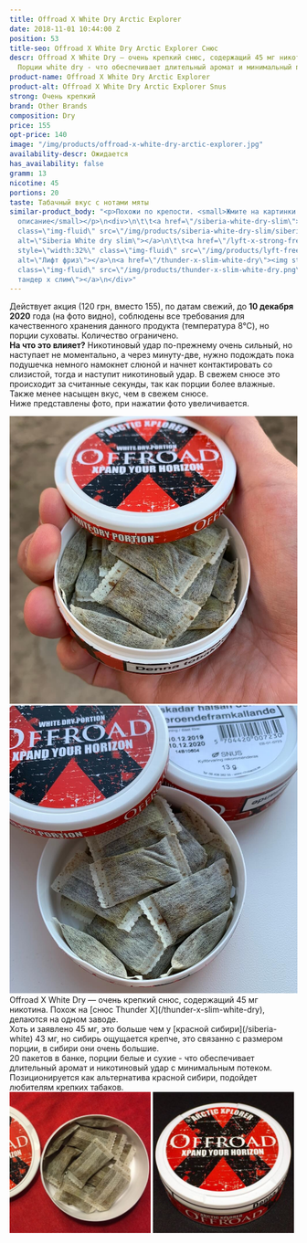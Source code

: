 ```yaml
---
title: Offroad X White Dry Arctic Explorer
date: 2018-11-01 10:44:00 Z
position: 53
title-seo: Offroad X White Dry Arctic Explorer Снюс
descr: Offroad X White Dry — очень крепкий снюс, содержащий 45 мг никотина. 20 порций.
  Порции white dry - что обеспечивает длительный аромат и минимальный потек слюны.
product-name: Offroad X White Dry Arctic Explorer
product-alt: Offroad X White Dry Arctic Explorer Snus
strong: Очень крепкий
brand: Other Brands
composition: Dry
price: 155
opt-price: 140
image: "/img/products/offroad-x-white-dry-arctic-explorer.jpg"
availability-descr: Ожидается
has_availability: false
gramm: 13
nicotine: 45
portions: 20
taste: Табачный вкус с нотами мяты
similar-product_body: "<p>Похожи по крепости. <small>Жмите на картинки и читайте полное
  описание</small></p>\n<div>\n\t\t<a href=\"/siberia-white-dry-slim\"><img style=\"width:32%\"
  class=\"img-fluid\" src=\"/img/products/siberia-white-dry-slim/siberia-open-and-cryo.jpg\"
  alt=\"Siberia White dry slim\"></a>\n\t\t<a href=\"/lyft-x-strong-freeze-slim-white\"><img
  style=\"width:32%\" class=\"img-fluid\" src=\"/img/products/lyft-freeze/lyft-freeze-open.jpg\"
  alt=\"Лифт фриз\"></a>\n<a href=\"/thunder-x-slim-white-dry\"><img style=\"width:32%\"
  class=\"img-fluid\" src=\"/img/products/thunder-x-slim-white-dry.png\" alt=\"Снюс
  тандер х слим\"></a>\n</div>"
---
```


Действует акция (120 грн, вместо 155), по датам свежий, до **10 декабря 2020** года (на фото видно), соблюдены все требования для качественного хранения данного продукта (температура 8℃), но порции суховаты. Количество ограничено.<br>
**На что это влияет?** Никотиновый удар по-прежнему очень сильный, но наступает не моментально, а через минуту-две, нужно подождать пока подушечка немного намокнет слюной и начнет контактировать со слизистой, тогда и наступит никотиновый удар. В свежем снюсе это происходит за считанные секунды, так как порции более влажные.<br>
Также менее насыщен вкус, чем в свежем снюсе.<br>
Ниже представлены фото, при нажатии фото увеличивается.
<div class="popup-gallery d-flex mb-1">
	<a class="mr-2" href="/img/products/offroad-x-white-dry/offroad-snus-sale-open.jpg" title="Суховатые порции"><img class="img-fluid" src="/img/products/offroad-x-white-dry/offroad-snus-sale-open.jpg" alt="Offroad x white dry open snus dry"></a>
	<a href="/img/products/offroad-x-white-dry/offroad-snus-sale-date.jpg" title="Срок годности (дата)"><img class="img-fluid" src="/img/products/offroad-x-white-dry/offroad-snus-sale-date.jpg" alt="Снюс оффроад х срок годности"></a>
</div>
Offroad X White Dry — очень крепкий снюс, содержащий 45 мг никотина. Похож на [снюс Thunder X](/thunder-x-slim-white-dry), делаются на одном заводе.<br>
Хоть и заявлено 45 мг, это больше чем у [красной сибири](/siberia-white) 43 мг, но сибирь ощущается крепче, это связанно с размером порции, в сибири они очень большие.<br>
20 пакетов в банке, порции белые и сухие - что обеспечивает длительный аромат и никотиновый удар с минимальным потеком.<br>
Позиционируется как альтернатива красной сибири, подойдет любителям крепких табаков.
<div class="mb-3">
<img class="img-fluid" style="width:49%" src="/img/products/offroad-x-white-dry/snus-offroad-x-white-dry.jpg" alt="Снюс Offroad X White Dry Arctic Explorer">
<img class="img-fluid" style="width:49%" src="/img/products/offroad-x-white-dry/snus-Offroad-X-White-Dry-Arctic-Explorer.jpg" alt="Snus Offroad X White Dry Arctic Explorer">
</div>